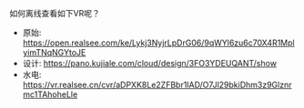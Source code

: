 如何离线查看如下VR呢？

- 原始: https://open.realsee.com/ke/Lykj3NyjrLpDrG06/9qWYl6zu6c70X4R1MplyimTNqNGYtoJE
- 设计: https://pano.kujiale.com/cloud/design/3FO3YDEUQANT/show
- 水电: https://vr.realsee.cn/cvr/aDPXK8Le2ZFBbr1IAD/O7Jl29bkiDhm3z9Glznrmc1TAhoheLle
